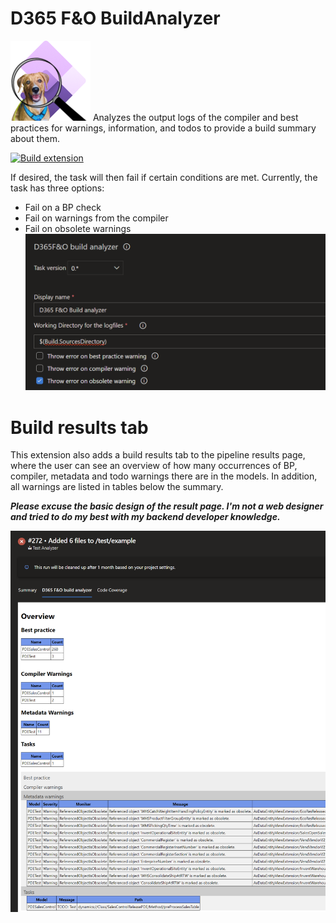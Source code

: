 # D365 F&O BuildAnalyzer
![Icon](images/extension-icon.png)
Analyzes the output logs of the compiler and best practices for warnings, information, and todos to provide a build summary about them.

[![Build extension](https://github.com/downarowiczd/D365-F-O-build-analyzer/actions/workflows/buildExtension.yml/badge.svg)](https://github.com/downarowiczd/D365-F-O-build-analyzer/actions/workflows/buildExtension.yml)

If desired, the task will then fail if certain conditions are met. 
Currently, the task has three options:
* Fail on a BP check
* Fail on warnings from the compiler
* Fail on obsolete warnings
![Build Analyzer Options](images/build-analyzer-options-V0.png)



# Build results tab
This extension also adds a build results tab to the pipeline results page, where the user can see an overview of how many occurrences of BP, compiler, metadata and todo warnings there are in the models. In addition, all warnings are listed in tables below the summary. 

***Please excuse the basic design of the result page. I'm not a web designer and tried to do my best with my backend developer knowledge.***

![Build result page](images/build-result-page.png)